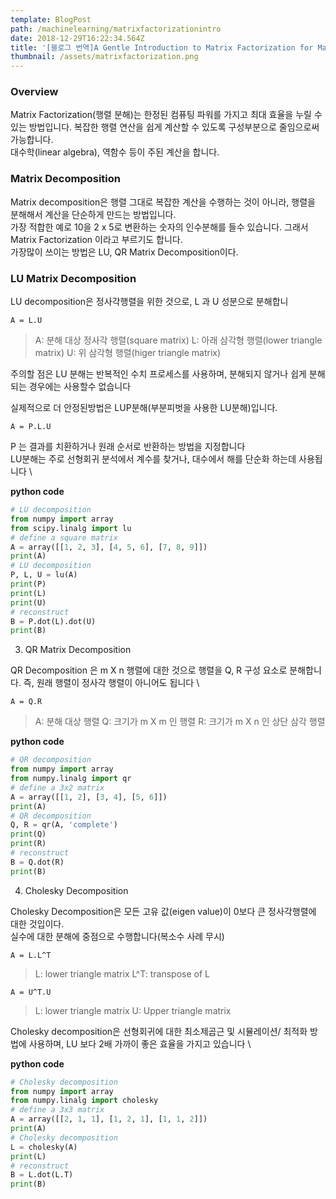 ```yaml
---
template: BlogPost
path: /machinelearning/matrixfactorizationintro
date: 2018-12-29T16:22:34.564Z
title: '[블로그 번역]A Gentle Introduction to Matrix Factorization for Machine Learning'
thumbnail: /assets/matrixfactorization.png
---
```

### Overview

Matrix Factorization(행렬 분해)는 한정된 컴퓨팅 파워를 가지고 최대 효율을 누릴 수 있는 방법입니다. 복잡한 행렬 연산을 쉽게 계산할 수 있도록 구성부분으로 줄임으로써 가능합니다.\
대수학(linear algebra), 역함수 등이 주된 계산을 합니다.

### Matrix Decomposition

Matrix decomposition은 행렬 그대로 복잡한 계산을 수행하는 것이 아니라, 행렬을 분해해서 계산을 단순하게 만드는 방법입니다. \
가장 적합한 예로 10을 2 x 5로 변환하는 숫자의 인수분해를 들수 있습니다. 그래서 Matrix Factorization 이라고 부르기도 합니다.\
가장많이 쓰이는 방법은 LU, QR Matrix Decomposition이다.

### LU Matrix Decomposition

LU decomposition은 정사각행렬을 위한 것으로, L 과 U 성분으로 분해합니

```
A = L.U
```
> A: 분해 대상 정사각 행렬(square matrix) 
> L: 아래 삼각형 행렬(lower triangle matrix)
> U: 위 삼각형 행렬(higer triangle matrix)

주의할 점은 LU 분해는 반복적인 수치 프로세스를 사용하며, 분해되지 않거나 쉽게 분해되는 경우에는 사용할수 없습니다

실제적으로 더 안정된방법은 LUP분해(부분피벗을 사용한 LU분해)입니다.

```
A = P.L.U
```
P 는 결과를 치환하거나 원래 순서로 반환하는 방법을 지정합니다 \
LU분해는 주로 선형회귀 분석에서 계수를 찾거나, 대수에서 해를 단순화 하는데 사용됩니다 \

**python code**

```python
# LU decomposition
from numpy import array
from scipy.linalg import lu
# define a square matrix
A = array([[1, 2, 3], [4, 5, 6], [7, 8, 9]])
print(A)
# LU decomposition
P, L, U = lu(A)
print(P)
print(L)
print(U)
# reconstruct
B = P.dot(L).dot(U)
print(B)
```


3. QR Matrix Decomposition

QR Decomposition 은 m X n 행렬에 대한 것으로 행렬을 Q, R 구성 요소로 분해합니다. 즉, 원래 행렬이 정사각 행렬이 아니어도 됩니다 \

```
A = Q.R
```

> A: 분해 대상 행렬 Q: 크기가 m X m 인 행렬
> R: 크기가 m X n 인 상단 삼각 행렬

**python code**

```python
# QR decomposition
from numpy import array
from numpy.linalg import qr
# define a 3x2 matrix
A = array([[1, 2], [3, 4], [5, 6]])
print(A)
# QR decomposition
Q, R = qr(A, 'complete')
print(Q)
print(R)
# reconstruct
B = Q.dot(R)
print(B)
```

4. Cholesky Decomposition

Cholesky Decomposition은 모든 고유 값(eigen value)이 0보다 큰 정사각행렬에 대한 것입이다.\
실수에 대한 분해에 중점으로 수행합니다(복소수 사례 무시)

```
A = L.L^T
```
> L: lower triangle matrix 
> L^T: transpose of L

```
A = U^T.U
```
> L: lower triangle matrix 
> U: Upper triangle matrix


Cholesky decomposition은 선형회귀에 대한 최소제곱근 및 시뮬레이션/ 최적화 방법에 사용하며, LU 보다 2배 가까이 좋은 효율을 가지고 있습니다 \

**python code**

```python
# Cholesky decomposition
from numpy import array
from numpy.linalg import cholesky
# define a 3x3 matrix
A = array([[2, 1, 1], [1, 2, 1], [1, 1, 2]])
print(A)
# Cholesky decomposition
L = cholesky(A)
print(L)
# reconstruct
B = L.dot(L.T)
print(B)
```

